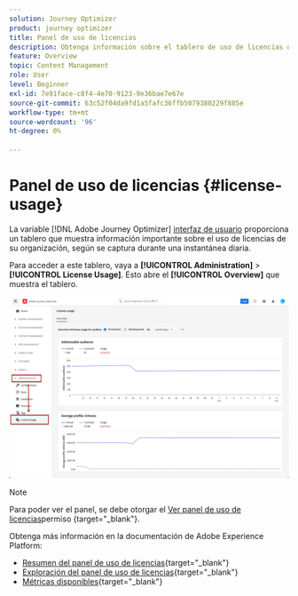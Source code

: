 ```yaml
---
solution: Journey Optimizer
product: journey optimizer
title: Panel de uso de licencias
description: Obtenga información sobre el tablero de uso de licencias de Journey Optimizer
feature: Overview
topic: Content Management
role: User
level: Beginner
exl-id: 7e91face-c8f4-4e70-9123-9e36bae7e67e
source-git-commit: 63c52f04da9fd1a5fafc36ffb5079380229f885e
workflow-type: tm+mt
source-wordcount: '96'
ht-degree: 0%

---
```


# Panel de uso de licencias {#license-usage}

La variable [!DNL Adobe Journey Optimizer] [interfaz de usuario](../start/user-interface.md) proporciona un tablero que muestra información importante sobre el uso de licencias de su organización, según se captura durante una instantánea diaria.

Para acceder a este tablero, vaya a **[!UICONTROL Administration]** > **[!UICONTROL License Usage]**. Esto abre el **[!UICONTROL Overview]** que muestra el tablero.

![](assets/license-usage-dashboard.png)

>[!NOTE]
>
>Para poder ver el panel, se debe otorgar el [Ver panel de uso de licencias](https://experienceleague.adobe.com/docs/experience-platform/dashboards/permissions.html?lang=en#available-permissions)permiso {target=&quot;_blank&quot;}.

Obtenga más información en la documentación de Adobe Experience Platform:

* [Resumen del panel de uso de licencias](https://experienceleague.adobe.com/docs/experience-platform/dashboards/guides/license-usage.html){target=&quot;_blank&quot;}
* [Exploración del panel de uso de licencias](https://experienceleague.adobe.com/docs/experience-platform/dashboards/guides/license-usage.html#exploring-the-license-usage-dashboard){target=&quot;_blank&quot;}
* [Métricas disponibles](https://experienceleague.adobe.com/docs/experience-platform/dashboards/guides/license-usage.html#available-metrics){target=&quot;_blank&quot;}
